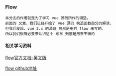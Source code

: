 ### Flow

    本分支的作用就是为了学习 vue 源码所作的铺垫。
    前面的 文章，我们已经开始了 vue 源码 构造函数部分的解读，
    但我们发现，vue 2.x 的源码 居然是用的 flow 来写的。
    所以我们很有必要来认识这个 东东 到底是用来干嘛的

#### 相关学习资料

[flow官方文档-英文版](https://flowtype.org/docs/)

[flow github地址](https://github.com/facebook/flow)

